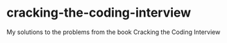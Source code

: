 # cracking-the-coding-interview
My solutions to the problems from the book Cracking the Coding Interview
